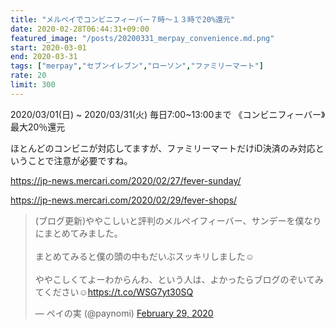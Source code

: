 ```yaml
---
title: "メルペイでコンビニフィーバー７時〜１３時で20%還元"
date: 2020-02-28T06:44:31+09:00
featured_image: "/posts/20200331_merpay_convenience.md.png"
start: 2020-03-01
end: 2020-03-31
tags: ["merpay","セブンイレブン","ローソン","ファミリーマート"]
rate: 20
limit: 300
---
```


2020/03/01(日) ~ 2020/03/31(火) 毎日7:00~13:00まで
《コンビニフィーバー》最大20％還元

ほとんどのコンビニが対応してますが、ファミリーマートだけiD決済のみ対応ということで注意が必要ですね。

https://jp-news.mercari.com/2020/02/27/fever-sunday/

https://jp-news.mercari.com/2020/02/29/fever-shops/

<blockquote class="twitter-tweet"><p lang="ja" dir="ltr">(ブログ更新)ややこしいと評判のメルペイフィーバー、サンデーを僕なりにまとめてみました。<br><br>まとめてみると僕の頭の中もだいぶスッキリしました☺️<br><br>ややこしくてよーわからんわ、という人は、よかったらブログのぞいてみてください☺️<a href="https://t.co/WSG7yt30SQ">https://t.co/WSG7yt30SQ</a></p>&mdash; ペイの実 (@paynomi) <a href="https://twitter.com/paynomi/status/1233806877663719424?ref_src=twsrc%5Etfw">February 29, 2020</a></blockquote> <script async src="https://platform.twitter.com/widgets.js" charset="utf-8"></script>
